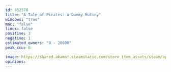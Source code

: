 ```yaml
---
id: 852570
title: "A Tale of Pirates: a Dummy Mutiny"
windows: "true"
mac: "false"
linux: false
positive: 3
negative: 1
estimated_owners: "0 - 20000"
peak_ccu: 0

image: https://shared.akamai.steamstatic.com/store_item_assets/steam/apps/852570/header.jpg?t=1655391527
opinions:
---
```

